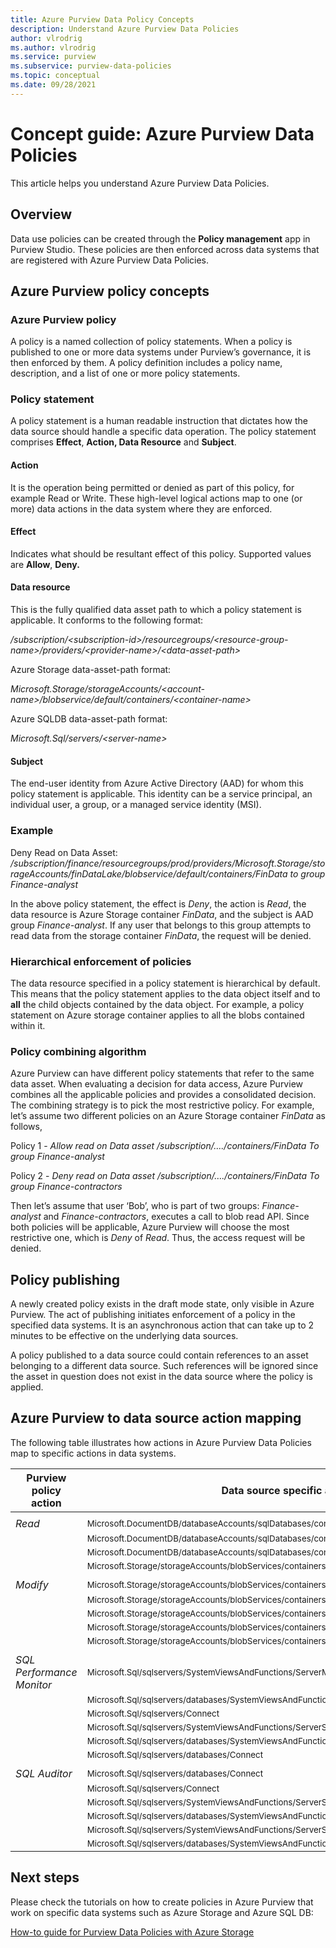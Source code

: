 ```yaml
---
title: Azure Purview Data Policy Concepts
description: Understand Azure Purview Data Policies
author: vlrodrig
ms.author: vlrodrig
ms.service: purview
ms.subservice: purview-data-policies
ms.topic: conceptual
ms.date: 09/28/2021
---
```


# Concept guide: Azure Purview Data Policies
This article helps you understand Azure Purview Data Policies.

## Overview

Data use policies can be created through the **Policy management** app in Purview Studio. These policies are then enforced across data systems that are registered with Azure Purview Data Policies.

## Azure Purview policy concepts

### Azure Purview policy

A policy is a named collection of policy statements. When a policy is
published to one or more data systems under Purview’s governance, it is
then enforced by them. A policy definition includes a policy name,
description, and a list of one or more policy statements.

### Policy statement

A policy statement is a human readable instruction that dictates how the
data source should handle a specific data operation. The policy
statement comprises **Effect**, **Action, Data Resource** and
**Subject**.

#### Action

It is the operation being permitted or denied as part of this policy,
for example Read or Write. These high-level logical actions map to one (or
more) data actions in the data system where they are enforced.

#### Effect

Indicates what should be resultant effect of this policy. Supported
values are **Allow**, **Deny.**

#### Data resource

This is the fully qualified data asset path to which a policy statement is
applicable. It conforms to the following format:

*/subscription/\<subscription-id>/resourcegroups/\<resource-group-name>/providers/\<provider-name>/\<data-asset-path>*

Azure Storage data-asset-path format:

*Microsoft.Storage/storageAccounts/\<account-name>/blobservice/default/containers/\<container-name>*

Azure SQLDB data-asset-path format:

*Microsoft.Sql/servers/\<server-name>*

#### Subject

The end-user identity from Azure Active Directory (AAD) for whom this
policy statement is applicable. This identity can be a service principal, an
individual user, a group, or a managed service identity (MSI).

### Example

Deny Read on Data Asset:
*/subscription/finance/resourcegroups/prod/providers/Microsoft.Storage/storageAccounts/finDataLake/blobservice/default/containers/FinData to group Finance-analyst*

In the above policy statement, the effect is *Deny*, the action is
*Read*, the data resource is Azure Storage container *FinData*, and the
subject is AAD group *Finance-analyst*. If any user that belongs to this
group attempts to read data from the storage container *FinData*, the
request will be denied.

### Hierarchical enforcement of policies

The data resource specified in a policy statement is hierarchical by
default. This means that the policy statement applies to the data object
itself and to **all** the child objects contained by the data object.
For example, a policy statement on Azure storage container applies to
all the blobs contained within it.

### Policy combining algorithm 

Azure Purview can have different policy statements that refer to the
same data asset. When evaluating a decision for data access, Azure
Purview combines all the applicable policies and provides a consolidated
decision. The combining strategy is to pick the most restrictive policy.
For example, let’s assume two different policies on an Azure Storage
container *FinData* as follows,

Policy 1 - *Allow read on Data asset /subscription/…./containers/FinData
To group Finance-analyst*

Policy 2 - *Deny read on Data asset /subscription/…./containers/FinData
To group Finance-contractors*

Then let’s assume that user ‘Bob’, who is part of two groups:
*Finance-analyst* and *Finance-contractors*, executes a call to blob read
API. Since both policies will be applicable, Azure Purview
will choose the most restrictive one, which is *Deny* of *Read*. Thus, the
access request will be denied.

## Policy publishing

A newly created policy exists in the draft mode state, only visible in
Azure Purview. The act of publishing initiates enforcement of a policy
in the specified data systems. It is an asynchronous action that can
take up to 2 minutes to be effective on the underlying data sources.

A policy published to a data source could contain references
to an asset belonging to a different data source. Such references will
be ignored since the asset in question does not exist in the data
source where the policy is applied.

## Azure Purview to data source action mapping

The following table illustrates how actions in Azure Purview
Data Policies map to specific actions in data systems.

| **Purview policy action** | **Data source specific actions**                                                                |
|---------------------------|-------------------------------------------------------------------------------------------------|
|||
| *Read*                      |<sub>Microsoft.DocumentDB/databaseAccounts/sqlDatabases/containers/items/read                        |
|                           |<sub>Microsoft.DocumentDB/databaseAccounts/sqlDatabases/containers/executeQuery                      |
|                           |<sub>Microsoft.DocumentDB/databaseAccounts/sqlDatabases/containers/readChangeFeed                    |
|                           |<sub>Microsoft.Storage/storageAccounts/blobServices/containers/blobs/read                            |
|||
| *Modify*                    |<sub>Microsoft.Storage/storageAccounts/blobServices/containers/blobs/read                            |
|                           |<sub>Microsoft.Storage/storageAccounts/blobServices/containers/blobs/write                           |
|                           |<sub>Microsoft.Storage/storageAccounts/blobServices/containers/blobs/add/action                      |
|                           |<sub>Microsoft.Storage/storageAccounts/blobServices/containers/blobs/move/action                     |
|                           |<sub>Microsoft.Storage/storageAccounts/blobServices/containers/blobs/delete                          |
|||
| *SQL Performance Monitor*   |<sub>Microsoft.Sql/sqlservers/SystemViewsAndFunctions/ServerMetadata/rows/select                     |
|                           |<sub>Microsoft.Sql/sqlservers/databases/SystemViewsAndFunctions/DatabaseMetadata/rows/select         |
|                           |<sub>Microsoft.Sql/sqlservers/Connect                                                                |
|                           |<sub>Microsoft.Sql/sqlservers/SystemViewsAndFunctions/ServerState/rows/select                        |
|                           |<sub>Microsoft.Sql/sqlservers/databases/SystemViewsAndFunctions/DatabaseState/rows/select            |
|                           |<sub>Microsoft.Sql/sqlservers/databases/Connect                                                      |
|||
| *SQL Auditor*               |<sub>Microsoft.Sql/sqlservers/databases/Connect                                                      |
|                           |<sub>Microsoft.Sql/sqlservers/Connect                                                                |
|                           |<sub>Microsoft.Sql/sqlservers/SystemViewsAndFunctions/ServerSecurityState/rows/select                |
|                           |<sub>Microsoft.Sql/sqlservers/databases/SystemViewsAndFunctions/DatabaseSecurityState/rows/select    |
|                           |<sub>Microsoft.Sql/sqlservers/SystemViewsAndFunctions/ServerSecurityMetadata/rows/select             |
|                           |<sub>Microsoft.Sql/sqlservers/databases/SystemViewsAndFunctions/DatabaseSecurityMetadata/rows/select |

## Next steps
Please check the tutorials on how to create policies in Azure Purview that work on specific data systems such as Azure Storage and Azure SQL DB:

[How-to guide for Purview Data Policies with Azure Storage](how-to-storage-access-policies.md)